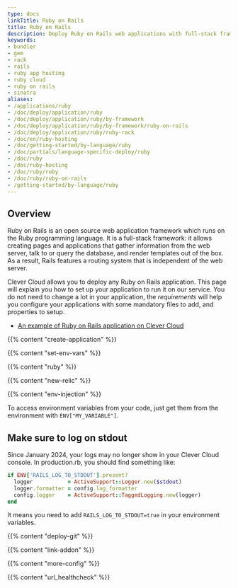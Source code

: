 ```yaml
---
type: docs
linkTitle: Ruby on Rails
title: Ruby on Rails
description: Deploy Ruby on Rails web applications with full-stack framework capabilities including database integration and template rendering
keywords:
- bundler
- gem
- rack
- rails
- ruby app hosting
- ruby cloud
- ruby on rails
- sinatra
aliases:
- /applications/ruby
- /doc/deploy/application/ruby
- /doc/deploy/application/ruby/by-framework
- /doc/deploy/application/ruby/by-framework/ruby-on-rails
- /doc/deploy/application/ruby/ruby-rack
- /doc/en/ruby-hosting
- /doc/getting-started/by-language/ruby
- /doc/partials/language-specific-deploy/ruby
- /doc/ruby
- /doc/ruby-hosting
- /doc/ruby/ruby
- /doc/ruby/ruby-on-rails
- /getting-started/by-language/ruby
---
```


## Overview

Ruby on Rails is an open source web application framework which runs on the Ruby programming language. It is a full-stack framework: it allows creating pages and applications that gather information from the web server, talk to or query the database, and render templates out of the box. As a result, Rails features a routing system that is independent of the web server.

Clever Cloud allows you to deploy any Ruby on Rails application. This page will explain you how to set up your application to run it on our service.
You do not need to change a lot in your application, the *requirements* will help you configure your applications with some mandatory files to add, and properties to setup.

- [An example of Ruby on Rails application on Clever Cloud](https://github.com/CleverCloudDemos/demo-rubyonrails-pg-rest)

{{% content "create-application" %}}

{{% content "set-env-vars" %}}

{{% content "ruby" %}}

{{% content "new-relic" %}}

{{% content "env-injection" %}}

To access environment variables from your code, just get them from the environment with `ENV["MY_VARIABLE"]`.

## Make sure to log on stdout

Since January 2024, your logs may no longer show in your Clever Cloud console.
In production.rb, you should find something like:

```ruby
if ENV['RAILS_LOG_TO_STDOUT'].present?
  logger           = ActiveSupport::Logger.new($stdout)
  logger.formatter = config.log_formatter
  config.logger    = ActiveSupport::TaggedLogging.new(logger)
end
```

It means you need to add `RAILS_LOG_TO_STDOUT=true` in your environment variables.

{{% content "deploy-git" %}}

{{% content "link-addon" %}}

{{% content "more-config" %}}

{{% content "url_healthcheck" %}}
